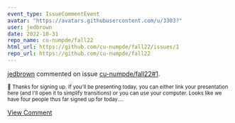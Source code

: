 ```yaml
---
event_type: IssueCommentEvent
avatar: "https://avatars.githubusercontent.com/u/3303?"
user: jedbrown
date: 2022-10-31
repo_name: cu-numpde/fall22
html_url: https://github.com/cu-numpde/fall22/issues/1
repo_url: https://github.com/cu-numpde/fall22
---
```


<a href='https://github.com/jedbrown' target='_blank'>jedbrown</a> commented on issue <a href='https://github.com/cu-numpde/fall22/issues/1' target='_blank'>cu-numpde/fall22#1</a>.

<small>:wave: Thanks for signing up. If you'll be presenting today, you can either link your presentation here (and I'll open it to simplify transitions) or you can use your computer. Looks like we have four people thus far signed up for today....</small>

<a href='https://github.com/cu-numpde/fall22/issues/1' target='_blank'>View Comment</a>